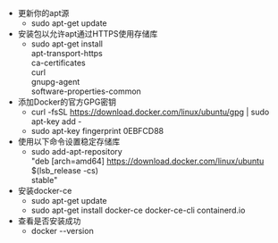 *   更新你的apt源
    *   sudo apt-get update
*   安装包以允许apt通过HTTPS使用存储库
    *   sudo apt-get install \
            apt-transport-https \
            ca-certificates \
            curl \
            gnupg-agent \
            software-properties-common
*   添加Docker的官方GPG密钥
    *   curl -fsSL https://download.docker.com/linux/ubuntu/gpg | sudo apt-key add -
    *   sudo apt-key fingerprint 0EBFCD88
*   使用以下命令设置稳定存储库
    *   sudo add-apt-repository \
           "deb [arch=amd64] https://download.docker.com/linux/ubuntu \
           $(lsb_release -cs) \
           stable"
*   安装docker-ce
    *   sudo apt-get update
    *   sudo apt-get install docker-ce docker-ce-cli containerd.io
*   查看是否安装成功
    *   docker --version